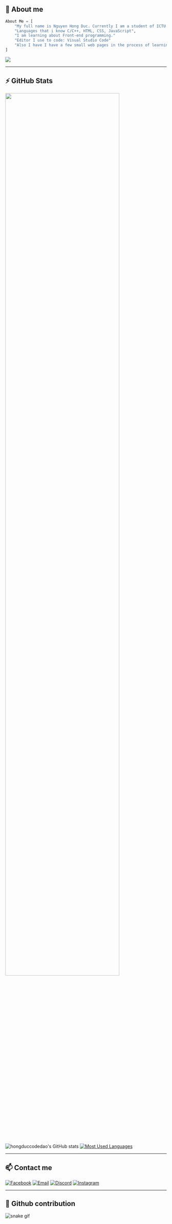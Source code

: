 ## 📝 About me

```py
About Me = [
    "My full name is Nguyen Hong Duc. Currently I am a student of ICTU."
    "Languages that i know C/C++, HTML, CSS, JavaScript",
    "I am learning about Front-end programming."
    "Editor I use to code: Visual Studio Code"
    "Also I have I have a few small web pages in the process of learning and creating."
]
```
![](https://komarev.com/ghpvc/?username=hongduc-code-dao)

---

## ⚡ GitHub Stats #

<img
        width="84%"
        src="https://github-readme-streak-stats.herokuapp.com/?user=hongduccodedao&theme=dracula"
    />
![hongduccodedao's GitHub stats](https://github-readme-stats.vercel.app/api?username=hongduccodedao&show_icons=true&theme=dracula)
[![Most Used Languages](https://github-readme-stats.vercel.app/api/top-langs/?username=hongduccodedao&show_icons=true&layout=compact&theme=dracula)](https://github.com/hongduccodedao/github-readme-stats)

---

## 📫 Contact me

[![Facebook](https://img.shields.io/badge/Facebook-0077B5?style=for-the-badge&logo=facebook&color=395693&logoColor=white)](https://www.facebook.com/hongduccodedao)
[![Email](https://img.shields.io/badge/Gmail-0077B5?style=for-the-badge&logo=gmail&color=ff1800&logoColor=white)](mailto:contact.hongduc@gmail.com)
[![Discord](https://img.shields.io/badge/Discord-0077B5?style=for-the-badge&logo=discord&color=5037EA&logoColor=white)](https://discord.com/users/769244837030526976)
[![Instagram](https://img.shields.io/badge/IG-0077B5?style=for-the-badge&logo=instagram&color=F2344E&logoColor=white)](https://www.instagram.com/pinkduwc._/)

---
## 🐛 Github contribution

![snake gif](https://github.com/hongduccodedao/hongduccodedao/blob/output/github-contribution-grid-snake.svg#gh-dark-mode-only)

